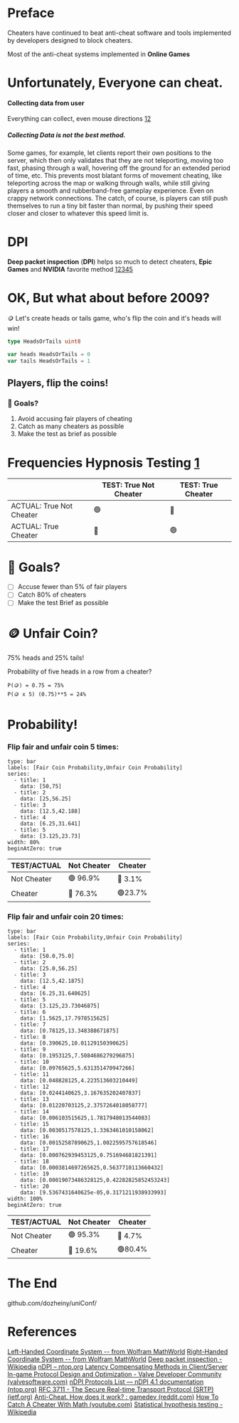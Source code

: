 # Preface

Cheaters have continued to beat anti-cheat software and tools implemented by developers designed to block cheaters.

Most of the anti-cheat systems implemented in **Online Games**
# Unfortunately, Everyone can cheat.

#### Collecting data from user
Everything can collect, even mouse directions
[1](https://mathworld.wolfram.com/Left-HandedCoordinateSystem.html)[2](https://mathworld.wolfram.com/Right-HandedCoordinateSystem.html)
##### Collecting Data is not the best method.

Some games, for example, let clients report their own positions to the server, which then only validates that they are not teleporting, moving too fast, phasing through a wall, hovering off the ground for an extended period of time, etc. This prevents most blatant forms of movement cheating, like teleporting across the map or walking through walls, while still giving players a smooth and rubberband-free gameplay experience. Even on crappy network connections. The catch, of course, is players can still push themselves to run a tiny bit faster than normal, by pushing their speed closer and closer to whatever this speed limit is.

# DPI

**Deep packet inspection** (**DPI**) helps so much to detect cheaters, **Epic Games** and **NVIDIA** favorite method
[1](https://en.wikipedia.org/wiki/Deep_packet_inspection)[2](https://www.ntop.org/products/deep-packet-inspection/ndpi/)[3](https://developer.valvesoftware.com/wiki/Latency_Compensating_Methods_in_Client/Server_In-game_Protocol_Design_and_Optimization)[4](https://www.ntop.org/guides/nDPI/protocols.html#ndpi-protocol-epicgames)[5](https://datatracker.ietf.org/doc/html/rfc3711)

# OK, But what about before 2009?

🪙 Let's create heads or tails game, who's flip the coin and it's heads will win!

```go
type HeadsOrTails uint8

var heads HeadsOrTails = 0
var tails HeadsOrTails = 1
```

## Players, flip the coins!
### 🥅 Goals?
1. Avoid accusing fair players of cheating
2. Catch as many cheaters as possible
3. Make the test as brief as possible


# Frequencies Hypnosis Testing [1](https://en.wikipedia.org/wiki/Statistical_hypothesis_testing)

| | TEST: True Not Cheater | TEST: True Cheater |
|- |- | -|
|ACTUAL: True Not Cheater | 🟢| 🔴 |
|ACTUAL: True Cheater | 🔴 | 🟢 |

# 🥅 Goals?
- [ ] Accuse fewer than 5% of fair players
- [ ]  Catch 80% of cheaters
- [ ]  Make the test Brief as possible 

# 🪙 Unfair Coin?
75% heads and 25% tails!

Probability of five heads in a row from a cheater? 

```
P(🪙) = 0.75 = 75%
P(🪙 x 5) (0.75)**5 = 24%
```

# Probability!

### Flip fair and unfair coin 5 times:
```chart
type: bar
labels: [Fair Coin Probability,Unfair Coin Probability]
series:
  - title: 1
    data: [50,75]
  - title: 2
    data: [25,56.25]
  - title: 3
    data: [12.5,42.188]
  - title: 4
    data: [6.25,31.641]
  - title: 5
    data: [3.125,23.73]
width: 80%
beginAtZero: true
```

| TEST/ACTUAL | Not Cheater | Cheater |
|- |- | -|
| Not Cheater | 🟢 96.9% | 🔴 3.1% |
|Cheater | 🔴 76.3% | 🟢23.7% | 


### Flip fair and unfair coin 20 times:

```chart
type: bar
labels: [Fair Coin Probability,Unfair Coin Probability]
series:
  - title: 1
    data: [50.0,75.0]
  - title: 2
    data: [25.0,56.25]
  - title: 3
    data: [12.5,42.1875]
  - title: 4
    data: [6.25,31.640625]
  - title: 5
    data: [3.125,23.73046875]
  - title: 6
    data: [1.5625,17.7978515625]
  - title: 7
    data: [0.78125,13.348388671875]
  - title: 8
    data: [0.390625,10.01129150390625]
  - title: 9
    data: [0.1953125,7.5084686279296875]
  - title: 10
    data: [0.09765625,5.631351470947266]
  - title: 11
    data: [0.048828125,4.223513603210449]
  - title: 12
    data: [0.0244140625,3.167635202407837]
  - title: 13
    data: [0.01220703125,2.3757264018058777]
  - title: 14
    data: [0.006103515625,1.7817948013544083]
  - title: 15
    data: [0.0030517578125,1.3363461010158062]
  - title: 16
    data: [0.00152587890625,1.0022595757618546]
  - title: 17
    data: [0.000762939453125,0.751694681821391]
  - title: 18
    data: [0.0003814697265625,0.5637710113660432]
  - title: 19
    data: [0.00019073486328125,0.42282825852453243]
  - title: 20
    data: [9.5367431640625e-05,0.3171211938933993]
width: 100%
beginAtZero: true
```

| TEST/ACTUAL | Not Cheater | Cheater |
|- |- | -|
| Not Cheater | 🟢 95.3% | 🔴 4.7% |
|Cheater | 🔴 19.6% | 🟢80.4% | 
# The End
github.com/dozheiny/uniConf/
# References
[Left-Handed Coordinate System -- from Wolfram MathWorld](https://mathworld.wolfram.com/Left-HandedCoordinateSystem.html)
[Right-Handed Coordinate System -- from Wolfram MathWorld](https://mathworld.wolfram.com/Right-HandedCoordinateSystem.html)
[Deep packet inspection - Wikipedia](https://en.wikipedia.org/wiki/Deep_packet_inspection)
[nDPI – ntop.org](https://www.ntop.org/products/deep-packet-inspection/ndpi/)
[Latency Compensating Methods in Client/Server In-game Protocol Design and Optimization - Valve Developer Community (valvesoftware.com)](https://developer.valvesoftware.com/wiki/Latency_Compensating_Methods_in_Client/Server_In-game_Protocol_Design_and_Optimization)
[nDPI Protocols List — nDPI 4.1 documentation (ntop.org)](https://www.ntop.org/guides/nDPI/protocols.html#ndpi-protocol-epicgames)
[RFC 3711 - The Secure Real-time Transport Protocol (SRTP) (ietf.org)](https://datatracker.ietf.org/doc/html/rfc3711)
[Anti-Cheat. How does it work? : gamedev (reddit.com)](https://www.reddit.com/r/gamedev/comments/87i3p1/anticheat_how_does_it_work/)
[How To Catch A Cheater With Math (youtube.com)](https://www.youtube.com/watch?v=XTcP4oo4JI4)
[Statistical hypothesis testing - Wikipedia](https://en.wikipedia.org/wiki/Statistical_hypothesis_testing)